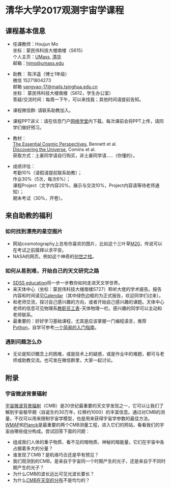 # 清华大学2017观测宇宙学课程 

## 课程基本信息 
- 任课教师：Houjun Mo  
坐标：蒙民伟科技大楼南楼（S615）  
个人主页：[UMass](http://people.umass.edu/~hjmo/), [清华](http://www.tsinghua.edu.cn/publish/phy/6032/2015/20151229082616908129944/20151229082616908129944_.html)  
邮箱：hjmo@umass.edu

- 助教： 陈洋遥（博士1年级）  
微信 15271804273  
邮箱 yangyao-17@mails.tsinghua.edu.cn  
坐标： 蒙民伟科技大楼南楼（S612，学生办公室）  
答疑/交流时间：每周一下午，可以来找我；其他时间请提前告知。

- 课程微信群: 请联系助教加入。  
- 课程PPT讲义：请在信息门户[网络学堂](http://info.tsinghua.edu.cn/)内下载。每次课前会将PPT上传，请同学们做好预习。  
- 教材：  
[The Essential Cosmic Perspectives](https://www.amazon.com/The-Essential-Cosmic-Perspective-Edition/dp/0321928083), Bennett et al.  
[Discovering the Universe](https://www.amazon.com/Discovering-Universe-Neil-F-Comins/dp/1464140863/ref=sr_1_1?s=books&ie=UTF8&qid=1505828242&sr=1-1&keywords=discovering+the+universe), Comins et al.  
获取方式：土豪同学请自行购买，非土豪同学请.....（你懂的）。  

- 成绩评估：  
考勤10%（请假请提前联系助教）；  
作业30%（5次，每次6%）；  
课程Project（文字内容20%，展示与交流10%，Project内容请等待老师通知）；  
期末考试（30%，开卷）。  

## 来自助教的福利   
###  如何找到漂亮的星空图片  
- 网站cosmotography上总有你喜欢的图片，比如这个三叶草[M20](http://www.cosmotography.com/images/small_ngc6514.html)，传说可以在考试之前膜拜以求平安。  
- NASA的网页。例如这个神奇的[创世之柱](https://www.nasa.gov/multimedia/imagegallery/image_feature_252.html)。  

### 如何从易到难，开始自己的天文研究之路  
- [SDSS education](http://skyserver.sdss.org/dr12/en/proj/basic/solarsystem/solarsystemhome.aspx)将一步一步教你如何走进天文学世界。  
- 来天体中心（坐标：蒙民伟科技大楼南楼S727）聆听大佬的学术报告。报告内容和时间请见[Calendar](http://astro.tsinghua.edu.cn/index.php/events/calendar)（其中绿色边框的为正式报告，欢迎同学们过来）。  
- 和老师交流，探讨自己感兴趣的方向，或者开始自己感兴趣的课题。天体中心老师的信息可见物理系[教职员工表](http://www.tsinghua.edu.cn/publish/phy/5314/index.html)-天体物理一栏。感兴趣的同学可以主动和老师联系。  
- 最重要的：好好学习基础课程，尤其是应该掌握一门编程语言，推荐[Python](https://www.python.org/)，自学可参考[一个简易的入门指南](https://www.liaoxuefeng.com/wiki/001374738125095c955c1e6d8bb493182103fac9270762a000/)。  

### 遇到问题怎么办  
- 无论是知识概念上的困难，或是技术上的疑惑，或是作业中的难题，都可与老师或助教交流。也可发在微信群里，大家一起讨论。  

## 附录  
### 宇宙微波背景辐射  
[宇宙微波背景辐射](https://en.wikipedia.org/wiki/Cosmic_microwave_background)（CMB）是20世纪最重要的天文学发现之一，它可以让我们了解到宇宙极早期（自诞生约30万年，红移约1000）的丰富信息。通过对CMB的测量，不仅可以用来限制宇宙学模型，也是用来获得宇宙学参数的最佳方法。   [WMAP](https://map.gsfc.nasa.gov/)和[Planck](http://planck.cf.ac.uk/)是最重要的两个CMB测量工程，进入它们的网站，看看我们的宇宙由哪些组分构成。尝试回答下面的问题：  
- 组成我们人体的重子物质、看不见的暗物质、神秘的暗能量，它们在宇宙中各占据着多大的分量？
- 谁发现了CMB？是机缘巧合还是早有预见？
- 我们观测到的CMB，是来自于宇宙同一个时期产生的光子，还是来自于不同时期产生的光子？
- 为什么CMB的波长远比可见光波长要长？  
- 为什么[CMB在天空的分布](https://map.gsfc.nasa.gov/media/121238/index.html)不是均匀的？

